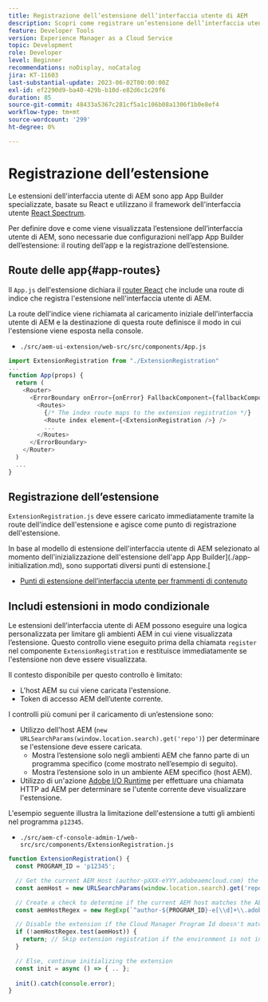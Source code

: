 ```yaml
---
title: Registrazione dell’estensione dell’interfaccia utente di AEM
description: Scopri come registrare un’estensione dell’interfaccia utente di AEM.
feature: Developer Tools
version: Experience Manager as a Cloud Service
topic: Development
role: Developer
level: Beginner
recommendations: noDisplay, noCatalog
jira: KT-11603
last-substantial-update: 2023-06-02T00:00:00Z
exl-id: ef2290d9-ba40-429b-b10d-e82d6c1c20f6
duration: 85
source-git-commit: 48433a5367c281cf5a1c106b08a1306f1b0e8ef4
workflow-type: tm+mt
source-wordcount: '299'
ht-degree: 0%

---
```


# Registrazione dell’estensione

Le estensioni dell&#39;interfaccia utente di AEM sono app App Builder specializzate, basate su React e utilizzano il framework dell&#39;interfaccia utente [React Spectrum](https://react-spectrum.adobe.com/react-spectrum/).

Per definire dove e come viene visualizzata l’estensione dell’interfaccia utente di AEM, sono necessarie due configurazioni nell’app App Builder dell’estensione: il routing dell’app e la registrazione dell’estensione.

## Route delle app{#app-routes}

Il `App.js` dell&#39;estensione dichiara il [router React](https://reactrouter.com/en/main) che include una route di indice che registra l&#39;estensione nell&#39;interfaccia utente di AEM.

La route dell&#39;indice viene richiamata al caricamento iniziale dell&#39;interfaccia utente di AEM e la destinazione di questa route definisce il modo in cui l&#39;estensione viene esposta nella console.

+ `./src/aem-ui-extension/web-src/src/components/App.js`

```javascript
import ExtensionRegistration from "./ExtensionRegistration"
...            
function App(props) {
  return (
    <Router>
      <ErrorBoundary onError={onError} FallbackComponent={fallbackComponent}>
        <Routes>
          {/* The index route maps to the extension registration */}
          <Route index element={<ExtensionRegistration />} />
          ...                                   
        </Routes>
      </ErrorBoundary>
    </Router>
  )
  ...
}
```

## Registrazione dell’estensione

`ExtensionRegistration.js` deve essere caricato immediatamente tramite la route dell&#39;indice dell&#39;estensione e agisce come punto di registrazione dell&#39;estensione.

In base al modello di estensione dell&#39;interfaccia utente di AEM selezionato al momento dell&#39;inizializzazione dell&#39;estensione dell&#39;app App Builder](./app-initialization.md), sono supportati diversi punti di estensione.[

+ [Punti di estensione dell’interfaccia utente per frammenti di contenuto](./content-fragments/overview.md#extension-points)

## Includi estensioni in modo condizionale

Le estensioni dell’interfaccia utente di AEM possono eseguire una logica personalizzata per limitare gli ambienti AEM in cui viene visualizzata l’estensione. Questo controllo viene eseguito prima della chiamata `register` nel componente `ExtensionRegistration` e restituisce immediatamente se l&#39;estensione non deve essere visualizzata.

Il contesto disponibile per questo controllo è limitato:

+ L&#39;host AEM su cui viene caricata l&#39;estensione.
+ Token di accesso AEM dell’utente corrente.

I controlli più comuni per il caricamento di un’estensione sono:

+ Utilizzo dell&#39;host AEM (`new URLSearchParams(window.location.search).get('repo')`) per determinare se l&#39;estensione deve essere caricata.
   + Mostra l’estensione solo negli ambienti AEM che fanno parte di un programma specifico (come mostrato nell’esempio di seguito).
   + Mostra l’estensione solo in un ambiente AEM specifico (host AEM).
+ Utilizzo di un&#39;azione [Adobe I/O Runtime](./runtime-action.md) per effettuare una chiamata HTTP ad AEM per determinare se l&#39;utente corrente deve visualizzare l&#39;estensione.

L&#39;esempio seguente illustra la limitazione dell&#39;estensione a tutti gli ambienti nel programma `p12345`.

+ `./src/aem-cf-console-admin-1/web-src/src/components/ExtensionRegistration.js`

```javascript
function ExtensionRegistration() {
  const PROGRAM_ID = 'p12345';

  // Get the current AEM Host (author-pXXX-eYYY.adobeaemcloud.com) the extension is loading on
  const aemHost = new URLSearchParams(window.location.search).get('repo');

  // Create a check to determine if the current AEM host matches the AEM program that uses this extension 
  const aemHostRegex = new RegExp(`^author-${PROGRAM_ID}-e[\\d]+\\.adobeaemcloud\\.com$`)

  // Disable the extension if the Cloud Manager Program Id doesn't match the regex.
  if (!aemHostRegex.test(aemHost)) {
    return; // Skip extension registration if the environment is not in program p12345.
  }

  // Else, continue initializing the extension
  const init = async () => { .. };
  
  init().catch(console.error);
}
```
